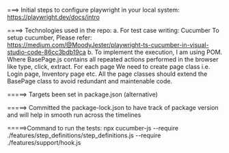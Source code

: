 ===> Initial steps to configure playwright in your local system: https://playwright.dev/docs/intro

====> Technologies used in the repo:
a. For test case writing: Cucumber
   To setup cucumber, Please refer: https://medium.com/@MoodyJester/playwright-ts-cucumber-in-visual-studio-code-86cc3bdb19ca
b. To implement the execution, I am using POM. Where BasePage.js contains all repeated actions performed in the browser like type, click, extract.
   For each page We need to create page class i.e. Login page, Inventory page etc. All the page classes should extend the BasePage class to avoid redundant and maintenable code.


=====> Targets been set in package.json (alternative)

=====> Committed the package-lock.json to have track of package version and will help in smooth run across the timelines

=====>Command to run the tests: npx cucumber-js --require ./features/step_definitions/step_definitions.js --require ./features/support/hook.js
